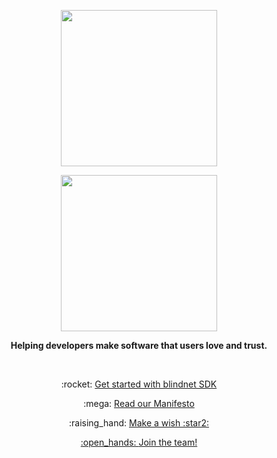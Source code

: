 <p align=center><img src="https://user-images.githubusercontent.com/7578400/163277439-edd00509-1d1b-4565-a0d3-49057ebeb92a.png#gh-light-mode-only" height="250" /></p>
<p align=center><img src="https://user-images.githubusercontent.com/7578400/163549893-117bbd70-b81a-47fd-8e1f-844911e48d68.png#gh-dark-mode-only" height="250" /></p>

<p align=center><strong>Helping developers make  software that users love and trust.</strong></p>

<br />

<p align="center">:rocket: <a href="https://docs.blindnet.io/quickstart.html">Get started with blindnet SDK</a></p>

<p align=center>:mega: <a href="https://blindnet.io/manifesto">Read our Manifesto</a></p>

<p align=center>:raising_hand: <a href="https://github.com/blindnet-io/devrel-management/issues/new?assignees=noelmace&labels=request%2Ctriage&template=request.yml&title=%5BRequest%5D%3A+">Make a wish :star2:</p>

<p align="center">:open_hands: <a href="https://blindnet.io/careers">Join the team!</a></p>
